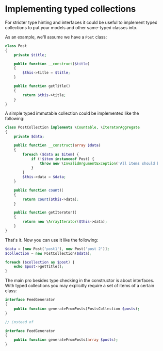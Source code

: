 Implementing typed collections
==============================

For stricter type hinting and interfaces it could be useful to implement typed collections to put your models and other same-typed
classes into.

As an example, we'll assume we have a `Post` class:

```php
class Post
{
    private $title;

    public function __construct($title)
    {
        $this->title = $title;
    }

    public function getTitle()
    {
        return $this->title;
    }
}
```

A simple typed immutable collection could be implemented like the following:

```php
class PostCollection implements \Countable, \IteratorAggregate
{
    private $data;

    public function __construct(array $data)
    {
        foreach ($data as $item) {
            if (!$item instanceof Post) {
                throw new \InvalidArgumentException('All items should be of Post class.');
            }
        }
        $this->data = $data;
    }

    public function count()
    {
        return count($this->data);
    }

    public function getIterator()
    {
        return new \ArrayIterator($this->data);
    }
}
```

That's it. Now you can use it like the following:

```php
$data = [new Post('post1'), new Post('post 2')];
$collection = new PostCollection($data);

foreach ($collection as $post) {
    echo $post->getTitle();
}
```

The main pro besides type checking in the constructor is about interfaces. With typed collections you may explicitly require
a set of items of a certain class:

```php
interface FeedGenerator
{
    public function generateFromPosts(PostsCollection $posts);
}

// instead of

interface FeedGenerator
{
    public function generateFromPosts(array $posts);
}
```
